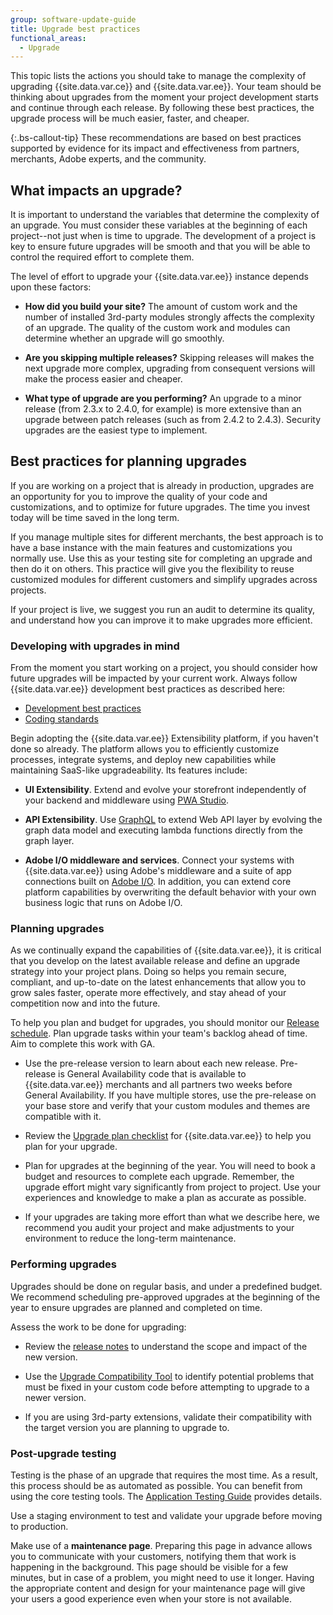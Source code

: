 ```yaml
---
group: software-update-guide
title: Upgrade best practices
functional_areas:
  - Upgrade
---
```


This topic lists the actions you should take to manage the complexity of upgrading {{site.data.var.ce}} and {{site.data.var.ee}}. Your team should be thinking about upgrades from the moment your project development starts and continue through each release. By following these best practices, the upgrade process will be much easier, faster, and cheaper.

{:.bs-callout-tip}
These recommendations are based on best practices supported by evidence for its impact and effectiveness from partners, merchants, Adobe experts, and the community.

## What impacts an upgrade?

It is important to understand the variables that determine the complexity of an upgrade. You must consider these variables at the beginning of each project--not just when is time to upgrade. The development of a project is key to ensure future upgrades will be smooth and that you will be able to control the required effort to complete them.

The level of effort to upgrade your {{site.data.var.ee}} instance depends upon these factors:

*  **How did you build your site?** The amount of custom work and the number of installed 3rd-party modules strongly affects the complexity of an upgrade. The quality of the custom work and modules can determine whether an upgrade will go smoothly.

*  **Are you skipping multiple releases?** Skipping releases will makes the next upgrade more complex, upgrading from consequent versions will make the process easier and cheaper.

*  **What type of upgrade are you performing?** An upgrade to a minor release (from 2.3.x to 2.4.0, for example) is more extensive than an upgrade between patch releases (such as from 2.4.2 to 2.4.3). Security upgrades are the easiest type to implement.

## Best practices for planning upgrades

If you are working on a project that is already in production, upgrades are an opportunity for you to improve the quality of your code and customizations, and to optimize for future upgrades. The time you invest today will be time saved in the long term.

If you manage multiple sites for different merchants, the best approach is to have a base instance with the main features and customizations you normally use. Use this as your testing site for completing an upgrade and then do it on others. This practice will give you the flexibility to reuse customized modules for different customers and simplify upgrades across projects.

If your project is live, we suggest you run an audit to determine its quality, and understand how you can improve it to make upgrades more efficient.

### Developing with upgrades in mind

From the moment you start working on a project, you should consider how future upgrades will be impacted by your current work. Always follow {{site.data.var.ee}} development best practices as described here:

*  [Development best practices]({{page.baseurl}}/ext-best-practices/bk-ext-best-practices.html)
*  [Coding standards]({{page.baseurl}}/coding-standards/bk-coding-standards.html)

Begin adopting the {{site.data.var.ee}} Extensibility platform, if you haven't done so already. The platform allows you to efficiently customize processes, integrate systems, and deploy new capabilities while maintaining SaaS-like upgradeability. Its features include:

*  **UI Extensibility**. Extend and evolve your storefront independently of your backend and middleware using [PWA Studio](https://magento.github.io/pwa-studio/).

*  **API Extensibility**. Use [GraphQL]({{page.baseurl}}/graphql/index.html) to extend Web API layer by evolving the graph data model and executing lambda functions directly from the graph layer.

*  **Adobe I/O middleware and services**. Connect your systems with {{site.data.var.ee}} using Adobe's middleware and a suite of app connections built on [Adobe I/O](https://www.adobe.io/). In addition, you can extend core platform capabilities by overwriting the default behavior with your own business logic that runs on Adobe I/O.

### Planning upgrades

As we continually expand the capabilities of {{site.data.var.ee}}, it is critical that you develop on the latest available release and define an upgrade strategy into your project plans. Doing so helps you remain secure, compliant, and up-to-date on the latest enhancements that allow you to grow sales faster, operate more effectively, and stay ahead of your competition now and into the future.

To help you plan and budget for upgrades, you should monitor our [Release schedule]({{site.baseurl}}/release). Plan upgrade tasks within your team's backlog ahead of time. Aim to complete this work with GA.

*  Use the pre-release version to learn about each new release. Pre-release is General Availability code that is available to {{site.data.var.ee}} merchants and all partners two weeks before General Availability. If you have multiple stores, use the pre-release on your base store and verify that your custom modules and themes are compatible with it.

*  Review the [Upgrade plan checklist](https://support.magento.com/hc/en-us/articles/360057968951) for {{site.data.var.ee}} to help you plan for your upgrade.

*  Plan for upgrades at the beginning of the year. You will need to book a budget and resources to complete each upgrade. Remember, the upgrade effort might vary significantly from project to project. Use your experiences and knowledge to make a plan as accurate as possible.

*  If your upgrades are taking more effort than what we describe here, we recommend you audit your project and make adjustments to your environment to reduce the long-term maintenance.

### Performing upgrades

Upgrades should be done on regular basis, and under a predefined budget. We recommend scheduling pre-approved upgrades at the beginning of the year to ensure upgrades are planned and completed on time.

Assess the work to be done for upgrading:

*  Review the [release notes]({{page.baseurl}}/release-notes/bk-release-notes.html) to understand the scope and impact of the new version.

*  Use the [Upgrade Compatibility Tool]({{site.url}}/upgrade-compatibility-tool/introduction.html) to identify potential problems that must be fixed in your custom code before attempting to upgrade to a newer version.

*  If you are using 3rd-party extensions, validate their compatibility with the target version you are planning to upgrade to.

### Post-upgrade testing

Testing is the phase of an upgrade that requires the most time. As a result, this process should be as automated as possible. You can benefit from using the core testing tools. The [Application Testing Guide]({{page.baseurl}}/test/testing.html) provides details.

Use a staging environment to test and validate your upgrade before moving to production.

Make use of a **maintenance page**. Preparing this page in advance allows you to communicate with your customers, notifying them that work is happening in the background. This page should be visible for a few minutes, but in case of a problem, you might need to use it longer. Having the appropriate content and design for your maintenance page will give your users a good experience even when your store is not available.
